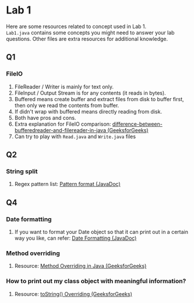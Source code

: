 # Lab 1
Here are some resources related to concept used in Lab 1. \
`Lab1.java` contains some concepts you might need to answer your lab questions.
Other files are extra resources for additional knowledge.

## Q1
### FileIO
1. FileReader / Writer is mainly for text only.
2. FileInput / Output Stream is for any contents (it reads in bytes).
3. Buffered means create buffer and extract files from disk to buffer first, then only we read the contents from buffer.
4. If didn't wrap with buffered means directly reading from disk.
5. Both have pros and cons.
6. Extra explanation for FileIO comparison: [difference-between-bufferedreader-and-filereader-in-java (GeeksforGeeks)](https://www.geeksforgeeks.org/difference-between-bufferedreader-and-filereader-in-java/)
7. Can try to play with `Read.java` and `Write.java` files

## Q2
### String split
1. Regex pattern list: [Pattern format (JavaDoc)](https://docs.oracle.com/javase/7/docs/api/java/util/regex/Pattern.html)

## Q4
### Date formatting
1. If you want to format your Date object so that it can print out in a certain way you like, can refer: [Date Formatting (JavaDoc)](https://docs.oracle.com/javase/10/docs/api/java/text/SimpleDateFormat.html)
### Method overriding
1. Resource: [Method Overriding in Java (GeeksforGeeks)](https://www.geeksforgeeks.org/overriding-in-java/)
### How to print out my class object with meaningful information?
1. Resource: [toString() Overriding (GeeksforGeeks)](https://www.geeksforgeeks.org/overriding-tostring-method-in-java/)
